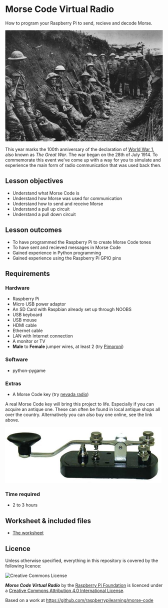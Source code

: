 # Morse Code Virtual Radio

How to program your Raspberry Pi to send, recieve and decode Morse.

![](./images/cover.png)

This year marks the 100th anniversary of the declaration of [World War 1](http://en.wikipedia.org/wiki/World_War_I), also known as *The Great War*.  The war began on the 28th of July 1914.  To commemorate this event we've come up with a way for you to simulate and experience the main form of radio communication that was used back then.

## Lesson objectives

- Understand what Morse Code is
- Understand how Morse was used for communication
- Understand how to send and receive Morse
- Understand a pull up circuit
- Understand a pull down circuit

## Lesson outcomes

- To have programmed the Raspberry Pi to create Morse Code tones
- To have sent and recieved messages in Morse Code
- Gained experience in Python programming
- Gained experience using the Raspberry Pi GPIO pins

## Requirements

### Hardware

- Raspberry Pi
- Micro USB power adaptor
- An SD Card with Raspbian already set up through NOOBS
- USB keyboard
- USB mouse
- HDMI cable
- Ethernet cable
- LAN with Internet connection
- A monitor or TV
- **Male** to **Female** jumper wires, at least 2 (try [Pimoroni](http://shop.pimoroni.com/products/jumper-jerky))

### Software

- python-pygame

### Extras

- A Morse Code key (try [nevada radio](http://www.nevadaradio.co.uk/amateur-radio/morse-keys/mfj-550))

A real Morse Code key will bring this project to life. Especially if you can acquire an antique one. These can often be found in local antique shops all over the country. Alternatively you can also buy one online, see the link above.

![](./images/MFJ-550.png)

### Time required

- 2 to 3 hours

## Worksheet & included files

- [The worksheet](WORKSHEET.md)

## Licence

Unless otherwise specified, everything in this repository is covered by the following licence:

![Creative Commons License](http://i.creativecommons.org/l/by-sa/4.0/88x31.png)

***Morse Code Virtual Radio*** by the [Raspberry Pi Foundation](http://raspberrypi.org) is licenced under a [Creative Commons Attribution 4.0 International License](http://creativecommons.org/licenses/by-sa/4.0/).

Based on a work at https://github.com/raspberrypilearning/morse-code
